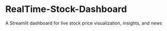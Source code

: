 # RealTime-Stock-Dashboard
A Streamlit dashboard for live stock price visualization, insights, and news
